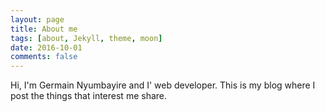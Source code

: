 ```yaml
---
layout: page
title: About me
tags: [about, Jekyll, theme, moon]
date: 2016-10-01
comments: false
---
```

    
Hi, I'm Germain Nyumbayire and I' web developer.
This is my blog where I post the things that interest me share.

